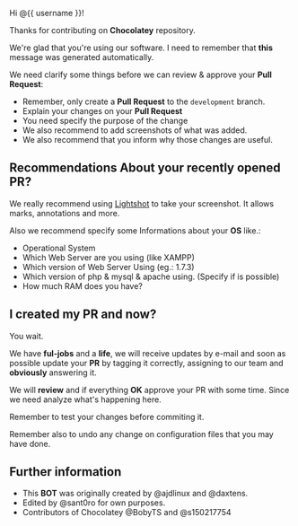 Hi @{{ username }}!

Thanks for contributing on **Chocolatey** repository.

We're glad that you're using our software. I need to remember that **this** message was generated automatically.

We need clarify some things before we can review & approve your **Pull Request**:

* Remember, only create a **Pull Request** to the `development` branch.
* Explain your changes on your **Pull Request**
* You need specify the purpose of the change
* We also recommend to add screenshots of what was added.
* We also recommend that you inform why those changes are useful.

Recommendations About your recently opened PR?
--------------------------------

We really recommend using [Lightshot](https://app.prntscr.com/pt-br/download.html) to take your screenshot. It allows marks, annotations and more.

Also we recommend specify some Informations about your **OS** like.:

* Operational System
* Which Web Server are you using (like XAMPP)
* Which version of Web Server Using (eg.: 1.7.3)
* Which version of php & mysql & apache using. (Specify if is possible)
* How much RAM does you have?

I created my PR and now?
---------------------------

You wait.

We have **ful-jobs** and a **life**, we will receive updates by e-mail and soon as possible update your **PR** by tagging it correctly, assigning to our team and **obviously** answering it.

We will **review** and if everything **OK** approve your PR with some time. Since we need analyze what's happening here.

Remember to test your changes before commiting it.

Remember also to undo any change on configuration files that you may have done.

Further information
-------------------

* This **BOT** was originally created by @ajdlinux and @daxtens.
* Edited by @sant0ro for own purposes.
* Contributors of Chocolatey @BobyTS and @s150217754
